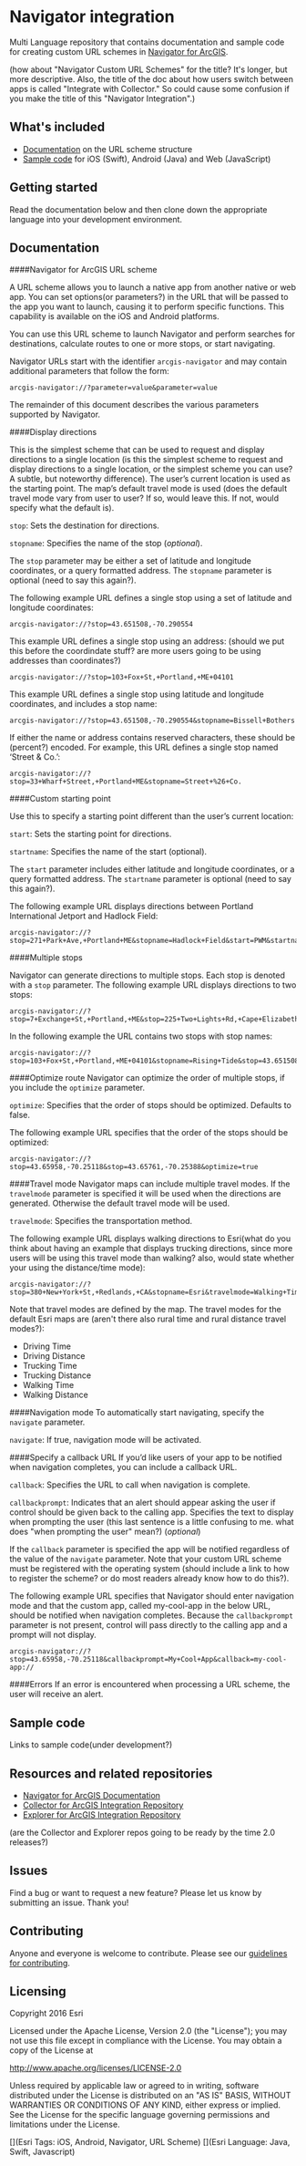 # Navigator integration 

Multi Language repository that contains documentation and sample code for creating custom URL schemes in [Navigator for ArcGIS](http://doc.arcgis.com/en/navigator/).

(how about "Navigator Custom URL Schemes" for the title? It's longer, but more descriptive. Also, the title of the doc about how users switch between apps is called "Integrate with Collector." So could cause some confusion if you make the title of this "Navigator Integration".)

## What's included

* [Documentation](#documentation) on the URL scheme structure
* [Sample code](#sample) for iOS (Swift), Android (Java) and Web (JavaScript)

## Getting started

Read the documentation below and then clone down the appropriate language into your development environment.

## Documentation<a name="documentation"></a>

####Navigator for ArcGIS URL scheme

A URL scheme allows you to launch a native app from another native or web app. You can set options(or parameters?) in the URL that will be passed to the app you want to launch, causing it to perform specific functions. This capability is available on the iOS and Android platforms.

You can use this URL scheme to launch Navigator and perform searches for destinations, calculate routes to one or more stops, or start navigating. 

Navigator URLs start with the identifier `arcgis-navigator` and may contain additional parameters that follow the form:

`
arcgis-navigator://?parameter=value&parameter=value
`

The remainder of this document describes the various parameters supported by Navigator.

####Display directions

This is the simplest scheme that can be used to request and display directions to a single location (is this the simplest scheme to request and display directions to a single location, or the simplest scheme you can use? A subtle, but noteworthy difference). The user’s current location is used as the starting point. The map’s default travel mode is used (does the default travel mode vary from user to user? If so, would leave this. If not, would specify what the default is). 

`stop`: Sets the destination for directions. 

`stopname`: Specifies the name of the stop (*optional*).

The `stop` parameter may be either a set of latitude and longitude coordinates, or a query formatted address. 
The `stopname` parameter is optional (need to say this again?). 


The following example URL defines a single stop using a set of latitude and longitude coordinates:

```
arcgis-navigator://?stop=43.651508,-70.290554
```

This example URL defines a single stop using an address: (should we put this before the coordindate stuff? are more users going to be using addresses than coordinates?)

```
arcgis-navigator://?stop=103+Fox+St,+Portland,+ME+04101
```

This example URL defines a single stop using latitude and longitude coordinates, and includes a stop name:

```
arcgis-navigator://?stop=43.651508,-70.290554&stopname=Bissell+Bothers
```

If either the name or address contains reserved characters, these should be (percent?) encoded. For example, this URL defines a single stop named ‘Street & Co.’:

```
arcgis-navigator://?stop=33+Wharf+Street,+Portland+ME&stopname=Street+%26+Co.
```

####Custom starting point

Use this to specify a starting point different than the user’s current location:

`start`: Sets the starting point for directions.

`startname`: Specifies the name of the start (optional).

The `start` parameter includes either latitude and longitude coordinates, or a query formatted address. The `startname` parameter is optional (need to say this again?). 

The following example URL displays directions between Portland International Jetport and Hadlock Field:

```
arcgis-navigator://?stop=271+Park+Ave,+Portland+ME&stopname=Hadlock+Field&start=PWM&startname=Portland+International+Jetport
```

####Multiple stops

Navigator can generate directions to multiple stops. Each stop is denoted with a `stop` parameter. The following example URL displays directions to two stops:

```
arcgis-navigator://?stop=7+Exchange+St,+Portland,+ME&stop=225+Two+Lights+Rd,+Cape+Elizabeth,+ME
```

In the following example the URL contains two stops with stop names:

```
arcgis-navigator://?stop=103+Fox+St,+Portland,+ME+04101&stopname=Rising+Tide&stop=43.651508,-70.290554&stopname=Bissell+Bothers
```
####Optimize route
Navigator can optimize the order of multiple stops, if you include the `optimize` parameter.

`optimize`: Specifies that the order of stops should be optimized. Defaults to false.

The following example URL specifies that the order of the stops should be optimized:

```
arcgis-navigator://?stop=43.65958,-70.25118&stop=43.65761,-70.25388&optimize=true
```

####Travel mode
Navigator maps can include multiple travel modes. If the `travelmode` parameter is specified it will be used when the directions are generated. Otherwise the default travel mode will be used.

`travelmode`: Specifies the transportation method.

The following example URL displays walking directions to Esri(what do you think about having an example that displays trucking directions, since more users will be using this travel mode than walking? also, would state whether your using the distance/time mode):

```
arcgis-navigator://?stop=380+New+York+St,+Redlands,+CA&stopname=Esri&travelmode=Walking+Time
```

Note that travel modes are defined by the map. The travel modes for the default Esri maps are (aren't there also rural time and rural distance travel modes?): 

- Driving Time
- Driving Distance
- Trucking Time
- Trucking Distance
- Walking Time
- Walking Distance

####Navigation mode
To automatically start navigating, specify the `navigate` parameter.

`navigate`: If true, navigation mode will be activated. 

####Specify a callback URL
If you’d like users of your app to be notified when navigation completes, you can include a callback URL. 

`callback`: Specifies the URL to call when navigation is complete. 

`callbackprompt`: Indicates that an alert should appear asking the user if control should be given back to the calling app. Specifies the text to display when prompting the user (this last sentence is a little confusing to me. what does "when prompting the user" mean?) (*optional*)

If the `callback` parameter is specified the app will be notified regardless of the value of the `navigate` parameter. Note that your custom URL scheme must be registered with the operating system (should include a link to how to register the scheme? or do most readers already know how to do this?).

The following example URL specifies that Navigator should enter navigation mode and that the custom app, called my-cool-app in the below URL, should be notified when navigation completes. Because the `callbackprompt` parameter is not present, control will pass directly to the calling app and a prompt will not display. 

```
arcgis-navigator://?stop=43.65958,-70.25118&callbackprompt=My+Cool+App&callback=my-cool-app://
```

####Errors
If an error is encountered when processing a URL scheme, the user will receive an alert.

## Sample code<a name="sample"></a>

Links to sample code(under development?)

## Resources and related repositories

* [Navigator for ArcGIS Documentation](http://doc.arcgis.com/en/navigator/)
* [Collector for ArcGIS Integration Repository](http://developers.arcgis.com)
* [Explorer for ArcGIS Integration Repository](http://developers.arcgis.com)

(are the Collector and Explorer repos going to be ready by the time 2.0 releases?)

## Issues

Find a bug or want to request a new feature? Please let us know by submitting an issue. Thank you!

## Contributing

Anyone and everyone is welcome to contribute. Please see our [guidelines for contributing](https://github.com/esri/contributing).

## Licensing
Copyright 2016 Esri

Licensed under the Apache License, Version 2.0 (the "License");
you may not use this file except in compliance with the License.
You may obtain a copy of the License at

   http://www.apache.org/licenses/LICENSE-2.0

Unless required by applicable law or agreed to in writing, software
distributed under the License is distributed on an "AS IS" BASIS,
WITHOUT WARRANTIES OR CONDITIONS OF ANY KIND, either express or implied.
See the License for the specific language governing permissions and
limitations under the License.

[](Esri Tags: iOS, Android, Navigator, URL Scheme)
[](Esri Language: Java, Swift, Javascript)
